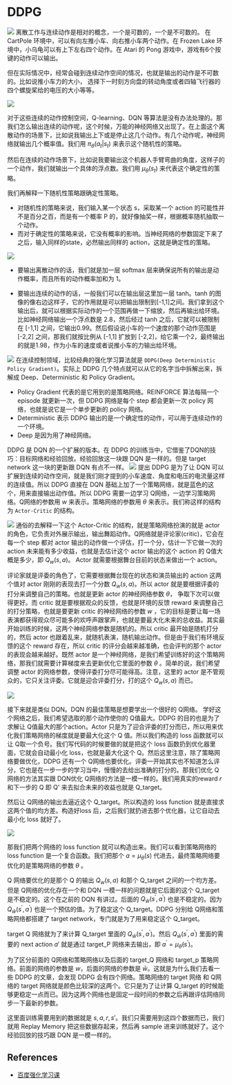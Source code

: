 # DDPG

![](img/9.1.png)
离散工作与连续动作是相对的概念，一个是可数的，一个是不可数的。 在 CartPole 环境中，可以有向左推小车、向右推小车两个动作。在 Frozen Lake 环境中，小乌龟可以有上下左右四个动作。在 Atari 的 Pong 游戏中，游戏有6个按键的动作可以输出。

但在实际情况中，经常会碰到连续动作空间的情况，也就是输出的动作是不可数的。比如说推小车力的大小， 选择下一时刻方向盘的转动角度或者四轴飞行器的四个螺旋桨给的电压的大小等等。

![](img/9.2.png)

对于这些连续的动作控制空间，Q-learning、DQN 等算法是没有办法处理的。那我们怎么输出连续的动作呢，这个时候，万能的神经网络又出现了。在上面这个离散动作的场景下，比如说我输出上下或是停止这几个动作。有几个动作呢，神经网络就输出几个概率值。我们用 $\pi_\theta(a_t|s_t)$ 来表示这个随机性的策略。

然后在连续的动作场景下，比如说我要输出这个机器人手臂弯曲的角度，这样子的一个动作，我们就输出一个具体的浮点数。我们用 $\mu_{\theta}(s_t)$ 来代表这个确定性的策略。

我们再解释一下随机性策略跟确定性策略。

* 对随机性的策略来说，我们输入某一个状态 s，采取某一个 action 的可能性并不是百分之百，而是有一个概率 P 的，就好像抽奖一样，根据概率随机抽取一个动作。
* 而对于确定性的策略来说，它没有概率的影响。当神经网络的参数固定下来了之后，输入同样的state，必然输出同样的 action，这就是确定性的策略。

![](img/9.3.png)

* 要输出离散动作的话，我们就是加一层 softmax 层来确保说所有的输出是动作概率，而且所有的动作概率加和为 1。

* 要输出连续的动作的话，一般我们可以在输出层这里加一层 tanh。tanh 的图像的像右边这样子，它的作用就是可以把输出限制到[-1,1]之间。我们拿到这个输出后，就可以根据实际动作的一个范围再做一下缩放，然后再输出给环境。比如神经网络输出一个浮点数是 2.8，然后经过 tanh 之后，它就可以被限制在 [-1,1] 之间，它输出0.99。然后假设说小车的一个速度的那个动作范围是 [-2,2] 之间，那我们就按比例从 [-1,1] 扩放到 [-2,2]，给它乘一个2，最终输出的就是1.98，作为小车的速度或者说推小车的力输出给环境。

![](img/9.4.png)
在连续控制领域，比较经典的强化学习算法就是 `DDPG(Deep Deterministic Policy Gradient)`。实际上 DDPG 几个特点就可以从它的名字当中拆解出来，拆解成 Deep、Deterministic 和 Policy Gradient。

* Policy Gradient 代表的是它用到的是策略网络。REINFORCE 算法每隔一个 episode 就更新一次，但 DDPG 网络是每个 step 都会更新一次 policy 网络，也就是说它是一个单步更新的 policy 网络。
* Deterministic 表示 DDPG 输出的是一个确定性的动作，可以用于连续动作的一个环境。
* Deep 是因为用了神经网络。

DDPG 是 DQN 的一个扩展的版本。在 DDPG 的训练当中，它借鉴了DQN的技巧：目标网络和经验回放。经验回放这一块跟 DQN 是一样的。但是 target network 这一块的更新跟 DQN 有点不一样。
![](img/9.5.png)
提出 DDPG 是为了让 DQN 可以扩展到连续的动作空间，就是我们刚才提到的小车速度、角度和电压的电流量这样的连续值。所以 DDPG 直接在 DQN 基础上加了一个策略网络，就是蓝色的这个，用来直接输出动作值。所以 DDPG 需要一边学习 Q网络，一边学习策略网络。Q网络的参数用 $w$ 来表示。策略网络的参数用 $\theta$ 来表示。我们称这样的结构为 `Actor-Critic` 的结构。

![](img/9.6.png)
通俗的去解释一下这个 Actor-Critic 的结构，就是策略网络扮演的就是 actor 的角色，它负责对外展示输出，输出舞蹈动作。Q网络就是评论家(critic)，它会在每一个 step 都对 actor 输出的动作做一个评估，打一个分，估计一下它做一次的 action 未来能有多少收益，也就是去估计这个 actor 输出的这个 action 的 Q值大概是多少，即 $Q_w(s,a)$。 Actor 就需要根据舞台目前的状态来做出一个 action。

评论家就是评委的角色了，它需要根据舞台现在的状态和演员输出的 action 这两个值对 actor 刚刚的表现去打一个分数 $Q_w(s,a)$。所以 actor 就是要根据评委的打分来调整自己的策略。也就是更新 actor 的神经网络参数 $\theta$， 争取下次可以做得更好。而 critic 就是要根据观众的反馈，也就是环境的反馈 reward 来调整自己的打分策略，也就是要更新 critic 的神经网络的参数 $w$ ，它的目标是要让每一场表演都获得观众尽可能多的欢呼声跟掌声，也就是要最大化未来的总收益。其实最开始训练的时候，这两个神经网络参数是随机的。所以 critic 最开始是随机打分的，然后 actor 也跟着乱来，就随机表演，随机输出动作。但是由于我们有环境反馈的这个 reward 存在，所以 critic 的评分会越来越准确，也会评判的那个 actor 的表现会越来越好。既然 actor 是一个神经网络，是我们希望训练好的这个策略网络，那我们就需要计算梯度来去更新优化它里面的参数 $\theta$ 。简单的说，我们希望调整 actor 的网络参数，使得评委打分尽可能得高。注意，这里的 actor 是不管观众的，它只关注评委。它就是迎合评委打分，打的这个 $Q_w(s,a)$ 而已。

![](img/9.7.png)

接下来就是类似 DQN。DQN 的最佳策略是想要学出一个很好的 Q网络。 学好这个网络之后，我们希望选取的那个动作使你的 Q值最大。DDPG 的目的也是为了求解让 Q值最大的那个action。Actor 只是为了迎合评委的打分而已，所以用来优化我们策略网络的梯度就是要最大化这个 Q 值。所以我们构造的 loss 函数就可以让 Q取一个负号。我们写代码的时候要做的就是把这个 loss 函数扔到优化器里面，它就会自动最小化 loss，也就是最大化这个 Q。然后这里注意，除了策略网络要做优化，DDPG 还有一个 Q网络也要优化。评委一开始其实也不知道怎么评分，它也是在一步一步的学习当中，慢慢的去给出准确的打分的。那我们优化 Q网络的方法其实跟 DQN优化 Q网络的方法是一模一样的。我们用真实的reward $r$ 和下一步的 Q 即 Q' 来去拟合未来的收益也就是 Q_target。

然后让 Q网络的输出去逼近这个 Q_target。所以构造的 loss function 就是直接求这两个值的均方差。构造好loss 后，之后我们就扔进去那个优化器，让它自动去最小化 loss 就好了。

![](img/9.8.png)

那我们把两个网络的 loss function 就可以构造出来。我们可以看到策略网络的 loss function 是一个复合函数。我们把那个 $a = \mu_\theta(s)$ 代进去，最终策略网络要优化的是策略网络的参数  $\theta$ 。

Q 网络要优化的是那个 Q 的输出 $Q_w(s,a)$ 和那个 Q_target 之间的一个均方差。但是 Q网络的优化存在一个和 DQN 一模一样的问题就是它后面的这个 Q_target 是不稳定的。这个在之前的 DQN 有讲过。后面的 $Q_{\bar{w}}\left(s^{\prime}, a^{\prime}\right)$ 也是不稳定的。因为 $Q_{\bar{w}}\left(s^{\prime}, a^{\prime}\right)$ 也是一个预估的值。为了稳定这个 Q_target。DDPG 分别给 Q网络和策略网络都搭建了 target network，专门就是为了用来稳定这个 Q_target。


target Q 网络就为了来计算 Q_target 里面的 $Q_{\bar{w}}\left(s^{\prime}, a^{\prime}\right)$。然后 $Q_{\bar{w}}\left(s^{\prime}, a^{\prime}\right)$  里面的需要的 next action $a'$  就是通过 target_P 网络来去输出，即 $a^{\prime}=\mu_{\bar{\theta}}\left(s^{\prime}\right)$。

为了区分前面的 Q网络和策略网络以及后面的 target_Q 网络和 target_p 策略网络。前面的网络的参数是 $w$，后面的网络的参数是 $\bar{w}$。这就是为什么我们去看一些 DDPG 的文章，会发现 DDPG 会有四个网络。策略网络的 target 网络 和 Q网络的 target 网络就是颜色比较深的这两个。它只是为了让计算 Q_target 的时候能够更稳定一点而已。因为这两个网络也是固定一段时间的参数之后再跟评估网络同步一下最新的参数。

这里面训练需要用到的数据就是 $s,a,r,s'$。我们只需要用到这四个数据而已，我们就用 Replay Memory 把这些数据存起来，然后再 sample 进来训练就好了。这个经验回放的技巧跟 DQN 是一模一样的。

## References

* [百度强化学习课](https://aistudio.baidu.com/aistudio/education/group/info/1335)





